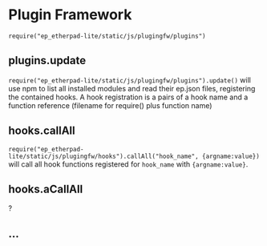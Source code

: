 # Plugin Framework
`require("ep_etherpad-lite/static/js/plugingfw/plugins")`

## plugins.update
`require("ep_etherpad-lite/static/js/plugingfw/plugins").update()` will use npm to list all installed modules and read their ep.json files, registering the contained hooks.
A hook registration is a pairs of a hook name and a function reference (filename for require() plus function name)

## hooks.callAll
`require("ep_etherpad-lite/static/js/plugingfw/hooks").callAll("hook_name", {argname:value})` will call all hook functions registered for `hook_name` with `{argname:value}`.

## hooks.aCallAll
?

## ...
